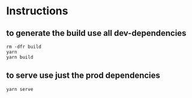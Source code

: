 
# Instructions

## to generate the build use all dev-dependencies

```rm -dfr node_modules
rm -dfr build
yarn
yarn build
```

## to serve use just the prod dependencies

```rm -dfr node_modules
yarn serve
```
